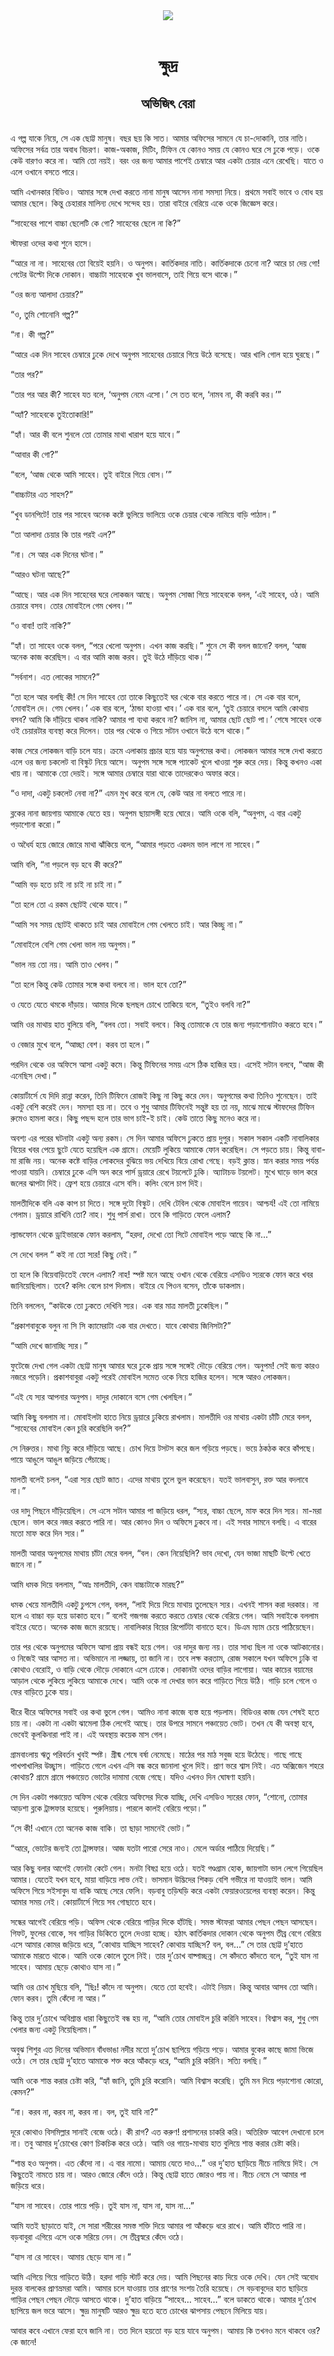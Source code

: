 <div align=center> <img src="../../metadata/images/rabibasariya/ক্ষুদ্র-অভিজিৎ-বেরা.jpg" align="center"></div><br><h1 align=center>ক্ষুদ্র</h1>
<h2 align=center>অভিজিৎ বেরা</h2><br>এ গল্প যাকে নিয়ে, সে এক ছোট্ট মানুষ। বছর ছয় কি সাত। আমার অফিসের সামনে যে চা-দোকানি, তার নাতি। অফিসের সর্বত্র তার অবাধ বিচরণ। কাজ-অকাজ, মিটিং, টিফিন যে কোনও সময় যে কোনও ঘরে সে ঢুকে পড়ে। ওকে কেউ বারণও করে না। আমি তো নয়ই। বরং ওর জন্য আমার পাশেই চেম্বারে আর একটা চেয়ার এনে রেখেছি। যাতে ও এলে ওখানে বসতে পারে।

আমি এখানকার বিডিও। আমার সঙ্গে দেখা করতে নানা মানুষ আসেন নানা সমস্যা নিয়ে। প্রথমে সবাই ভাবে ও বোধ হয় আমার ছেলে। কিন্তু চেহারার মালিন্য দেখে সন্দেহ হয়। তারা বাইরে বেরিয়ে একে ওকে জিজ্ঞেস করে।

“সাহেবের পাশে বাচ্চা ছেলেটি কে গো? সাহেবের ছেলে না কি?”

স্টাফরা ওদের কথা শুনে হাসে।

“আরে না না। সাহেবের তো বিয়েই হয়নি। ও অনুপম। কার্তিকদার নাতি। কার্তিকদাকে চেনো না? আরে চা দেয় গো! গেটের উল্টো দিকে দোকান। বাচ্চাটা সাহেবকে খুব ভালবাসে, তাই গিয়ে বসে থাকে।”

“ওর জন্য আলাদা চেয়ার?”

“ও, তুমি শোনোনি গল্প?”

“না। কী গল্প?”

“আরে এক দিন সাহেব চেম্বারে ঢুকে দেখে অনুপম সাহেবের চেয়ারে গিয়ে উঠে বসেছে। আর খালি গোল হয়ে ঘুরছে।”

“তার পর?”

“তার পর আর কী? সাহেব যত বলে, ‘অনুপম নেমে এসো।’ সে তত বলে, ‘নামব না, কী করবি কর।’”

“অ্যাঁ? সাহেবকে তুইতোকারি!”

“হ্যাঁ। আর কী বলে শুনলে তো তোমার মাথা খারাপ হয়ে যাবে।”

“আবার কী গো?”

“বলে, ‘আজ থেকে আমি সাহেব। তুই বাইরে গিয়ে বোস।’”

“বাচ্চাটার এত সাহস?”

“খুব ডানপিটে! তার পর সাহেব অনেক কষ্টে ভুলিয়ে ভালিয়ে ওকে চেয়ার থেকে নামিয়ে বাড়ি পাঠাল।”

“তা আলাদা চেয়ার কি তার পরই এল?”

“না। সে আর এক দিনের ঘটনা।”

“আরও ঘটনা আছে?”

“আছে। আর এক দিন সাহেবের ঘরে লোকজন আছে। অনুপম সোজা গিয়ে সাহেবকে বলল, ‘এই সাহেব, ওঠ। আমি চেয়ারে বসব। তোর মোবাইলে গেম খেলব।’”

“ও বাবা! তাই নাকি?”

“হ্যাঁ। তা সাহেব ওকে বলল, “পরে খেলো অনুপম। এখন কাজ করছি।” শুনে সে কী বলল জানো? বলল, ‘আজ অনেক কাজ করেছিস। এ বার আমি কাজ করব। তুই উঠে দাঁড়িয়ে থাক।’”

“সর্বনাশ। এত লোকের সামনে?”

“তা হলে আর বলছি কী! সে দিন সাহেব তো তাকে কিছুতেই ঘর থেকে বার করতে পারে না। সে এক বার বলে, ‘মোবাইল দে। গেম খেলব।’ এক বার বলে, ‘ঠান্ডা হাওয়া খাব।’ এক বার বলে, ‘তুই চেয়ারে বসলে আমি কোথায় বসব? আমি কি দাঁড়িয়ে থাকব নাকি? আমার পা ব্যথা করবে না? জানিস না, আমার ছোট ছোট পা।’ শেষে সাহেব ওকে ওই চেয়ারটার ব্যবস্থা করে দিলেন। তার পর থেকে ও গিয়ে সটান ওখানে উঠে বসে থাকে।”




কাজ সেরে লোকজন বাড়ি চলে যায়। ক্রমে এলাকায় প্রচার হয়ে যায় অনুপমের কথা। লোকজন আমার সঙ্গে দেখা করতে এলে ওর জন্য চকলেট বা বিস্কুট নিয়ে আসে। অনুপম সঙ্গে সঙ্গে প্যাকেট খুলে খাওয়া শুরু করে দেয়। কিন্তু কখনও একা খায় না। আমাকে তো দেয়ই। সঙ্গে আমার চেম্বারে যারা থাকে তাদেরকেও অফার করে।

“ও দাদা, একটু চকলেট নেবা না?” এমন মুখ করে বলে যে, কেউ আর না বলতে পারে না।

ব্লকের নানা জায়গায় আমাকে যেতে হয়। অনুপম ছায়াসঙ্গী হয়ে ঘোরে। আমি ওকে বলি, “অনুপম, এ বার একটু পড়াশোনা করো।”

ও অধৈর্য হয়ে জোরে জোরে মাথা ঝাঁকিয়ে বলে, “আমার পড়তে একদম ভাল লাগে না সাহেব।”

আমি বলি, “না পড়লে বড় হবে কী করে?”

“আমি বড় হতে চাই না চাই না চাই না।”

“তা হলে তো এ রকম ছোটই থেকে যাবে।”

“আমি সব সময় ছোটই থাকতে চাই আর মোবাইলে গেম খেলতে চাই। আর কিচ্ছু না।”

“মোবাইলে বেশি গেম খেলা ভাল নয় অনুপম।”

“ভাল নয় তো নয়। আমি তাও খেলব।”

“তা হলে কিন্তু কেউ তোমার সঙ্গে কথা বলবে না। ভাল হবে তো?”

ও যেতে যেতে থমকে দাঁড়ায়। আমার দিকে ছলছল চোখে তাকিয়ে বলে, “তুইও বলবি না?”

আমি ওর মাথায় হাত বুলিয়ে বলি, “বলব তো। সবাই বলবে। কিন্তু তোমাকে যে তার জন্য পড়াশোনাটাও করতে হবে।”

ও বেজার মুখে বলে, “আচ্ছা বেশ। করব তা হলে।”

পরদিন থেকে ওর অফিসে আসা একটু কমে। কিন্তু টিফিনের সময় এসে ঠিক হাজির হয়। এসেই সটান বলবে, “আজ কী এনেছিস দেখা।”

কোয়ার্টার্সে যে দিদি রান্না করেন, তিনি টিফিনে রোজই কিছু না কিছু করে দেন। অনুপমের কথা তিনিও শুনেছেন। তাই একটু বেশি করেই দেন। সমস্যা হয় না। তবে ও শুধু আমার টিফিনেই সন্তুষ্ট হয় তা নয়, মাঝে মাঝে স্টাফদের টিফিন রুমেও হামলা করে। কিছু পছন্দ হলে তার ভাগ চাই-ই চাই। কেউ তাতে কিছু মনেও করে না।




অবশ্য এর পরের ঘটনাটা একটু অন্য রকম। সে দিন আমার অফিসে ঢুকতে প্রায় দুপুর। সকাল সকাল একটি নাবালিকার বিয়ের খবর পেয়ে ছুটে যেতে হয়েছিল এক গ্রামে। মেয়েটি লুকিয়ে আমাকে ফোন করেছিল। সে পড়তে চায়। কিন্তু বাবা-মা রাজি নয়। অনেক কষ্টে বাড়ির লোকদের বুঝিয়ে ভয় দেখিয়ে বিয়ে রোখা গেছে। বড়ই ক্লান্ত। স্নান করার সময় পর্যন্ত পাওয়া যায়নি। চেম্বারে ঢুকে এসি অন করে পার্স ড্রয়ারে রেখে টয়লেটে ঢুকি। অ্যাটাচড টয়লেট। মুখে ঘাড়ে ভাল করে জলের ঝাপটা দিই। ফ্রেশ হয়ে চেয়ারে এসে বসি। কলিং বেলে চাপ দিই।

মালতীদিকে বলি এক কাপ চা দিতে। সঙ্গে দুটো বিস্কুট। দেখি টেবিল থেকে মোবাইল গায়েব। আশ্চর্য! এই তো নামিয়ে গেলাম। ড্রয়ারে রাখিনি তো? নাহ। শুধু পার্স রাখা। তবে কি গাড়িতে ফেলে এলাম?

ল্যান্ডফোন থেকে ড্রাইভারকে ফোন করলাম, “হরদা, দেখো তো সিটে মোবাইল পড়ে আছে কি না...”

সে দেখে বলল “ কই না তো স্যর! কিছু নেই।”

তা হলে কি বিয়েবাড়িতেই ফেলে এলাম? নাহ! স্পষ্ট মনে আছে ওখান থেকে বেরিয়ে এসডিও স্যরকে ফোন করে খবর জানিয়েছিলাম। তবে? কলিং বেলে চাপ দিলাম। বাইরে যে পিওন বসেন, তাঁকে ডাকলাম।

তিনি বললেন, “কাউকে তো ঢুকতে দেখিনি স্যর। এক বার মাত্র মালতী ঢুকেছিল।”

“প্রকাশবাবুকে বলুন না সি সি ক্যামেরাটা এক বার দেখতে। যাবে কোথায় জিনিসটা?”

“আমি দেখে জানাচ্ছি স্যর।”

ফুটেজে দেখা গেল একটা ছোট্ট মানুষ আমার ঘরে ঢুকে প্রায় সঙ্গে সঙ্গেই দৌড়ে বেরিয়ে গেল। অনুপম! সেই জন্য কারও নজরে পড়েনি। প্রকাশবাবুরা একটু পরেই মোবাইল সমেত ওকে নিয়ে হাজির হলেন। সঙ্গে আরও লোকজন।

“এই যে স্যর আপনার অনুপম। দাদুর দোকানে বসে গেম খেলছিল।”

আমি কিছু বললাম না। মোবাইলটা হাতে নিয়ে ড্রয়ারে ঢুকিয়ে রাখলাম। মালতীদি ওর মাথায় একটা চাঁটি মেরে বলল, “সাহেবের মোবাইল কেন চুরি করেছিলি বল?”

সে নিরুত্তর। মাথা নিচু করে দাঁড়িয়ে আছে। চোখ দিয়ে টসটস করে জল গড়িয়ে পড়ছে। ভয়ে ঠকঠক করে কাঁপছে। পায়ে আঙুলে আঙুল জড়িয়ে পেঁচাচ্ছে।

মালতী বলেই চলল, “এরা স্যর ছোট জাত। এদের মাথায় তুলে ভুল করেছেন। যতই ভালবাসুন, রক্ত আর বদলাবে না।”

ওর দাদু পিছনে দাঁড়িয়েছিল। সে এসে সটান আমার পা জড়িয়ে ধরল, “স্যর, বাচ্চা ছেলে, মাফ করে দিন স্যর। মা-মরা ছেলে। ভাল করে নজর করতে পারি না। আর কোনও দিন ও অফিসে ঢুকবে না। এই সবার সামনে বলছি। এ বারের মতো মাফ করে দিন স্যর।”

মালতী আবার অনুপমের মাথায় চাঁটা মেরে বলল, “বল। কেন নিয়েছিলি? ভাব দেখো, যেন ভাজা মাছটি উল্টে খেতে জানে না।”

আমি ধমক দিয়ে বললাম, “আঃ মালতীদি, কেন বাচ্চাটাকে মারছ?”

ধমক খেয়ে মালতীদি একটু চুপসে গেল, বলল, “লাই দিয়ে দিয়ে মাথায় তুলেছেন স্যর। এখনই শাসন করা দরকার। না হলে এ বাচ্চা বড় হয়ে ডাকাত হবে।” বলেই গজগজ করতে করতে চেম্বার থেকে বেরিয়ে গেল। আমি সবাইকে বললাম বাইরে যেতে। অনেক কাজ জমে রয়েছে। নাবালিকার বিয়ের রিপোর্টটা বানাতে হবে। ডিএম ম্যাম চেয়ে পাঠিয়েছেন।




তার পর থেকে অনুপমের অফিসে আসা প্রায় বন্ধই হয়ে গেল। ওর দাদুর জন্য নয়। তার সাধ্য ছিল না ওকে আটকানোর। ও নিজেই আর আসত না। অভিমানে না লজ্জায়, তা জানি না। তবে লক্ষ করতাম, রোজ সকালে যখন অফিসে ঢুকি বা কোথাও বেরোই, ও বাড়ি থেকে দৌড়ে দোকানে এসে ঢোকে। দোকানটা ওদের বাড়ির লাগোয়া। আর কাচের বয়ামের আড়াল থেকে লুকিয়ে লুকিয়ে আমাকে দেখে। আমি ওকে না দেখার ভান করে গাড়িতে গিয়ে উঠি। গাড়ি চলে গেলে ও ফের বাড়িতে ঢুকে যায়।

ধীরে ধীরে অফিসের সবাই ওর কথা ভুলে গেল। আমিও নানা কাজে ব্যস্ত হয়ে পড়লাম। বিডিওর কাজ যেন শেষই হতে চায় না। একটা না একটা ঝামেলা ঠিক লেগেই আছে। তার উপরে সামনে পঞ্চায়েত ভোট। তখন যে কী অবস্থা হবে, ভেবেই কূলকিনারা পাই না। এই অবস্থায় কয়েক মাস গেল।

গ্রামবাংলায় ঋতু পরিবর্তন খুবই স্পষ্ট। গ্রীষ্ম শেষে বর্ষা নেমেছে। মাঠের পর মাঠ সবুজ হয়ে উঠেছে। গাছে গাছে পাখপাখালির উচ্ছ্বাস। গাড়িতে গেলে এখন এসি বন্ধ করে জানালা খুলে দিই। প্রাণ ভরে শ্বাস নিই। এত অক্সিজেন শহরে কোথায়? গ্রামে গ্রামে পঞ্চায়েত ভোটের দামামা বেজে গেছে। যদিও এখনও দিন ঘোষণা হয়নি।

সে দিন একটা পঞ্চায়েত অফিস থেকে বেরিয়ে অফিসের দিকে যাচ্ছি, দেখি এসডিও স্যরের ফোন, “শোনো, তোমার আড়শা ব্লকে ট্রান্সফার হয়েছে। পুরুলিয়ায়। পারলে কালই বেরিয়ে পড়ো।”

“সে কী! এখানে তো অনেক কাজ বাকি। তা ছাড়া সামনেই ভোট।”

“আরে, ভোটের জন্যই তো ট্রান্সফার। আজ যতটা পারো সেরে নাও। মেলে অর্ডার পাঠিয়ে দিয়েছি।”

আর কিছু বলার আগেই ফোনটা কেটে গেল। মনটা বিষণ্ণ হয়ে ওঠে। যতই গণ্ডগ্রাম হোক, জায়গাটা ভাল লেগে গিয়েছিল আমার। যেতেই যখন হবে, মায়া বাড়িয়ে লাভ নেই। ভাসমান উদ্ভিদের শিকড় বেশি গভীরে না যাওয়াই ভাল। আমি অফিসে গিয়ে সইসাবুদ যা বাকি আছে সেরে ফেলি। বড়বাবু তড়িঘড়ি করে একটা ফেয়ারওয়েলের ব্যবস্থা করেন। কিন্তু আমার সময় নেই। কোয়ার্টার্সে গিয়ে সব গোছাতে হবে।

সন্ধের আগেই বেরিয়ে পড়ি। অফিস থেকে বেরিয়ে গাড়ির দিকে হাঁটছি। সমস্ত স্টাফরা আমার পেছন পেছন আসছেন। গিফট, ফুলের বোকে, সব গাড়ির ডিকিতে তুলে দেওয়া হচ্ছে। হঠাৎ কার্তিকদার দোকান থেকে অনুপম তীব্র বেগে বেরিয়ে এসে আমার কোমর জড়িয়ে ধরে, “কোথায় যাচ্ছিস সাহেব? কোথায় যাচ্ছিস? বল, বল...” সে তার ছোট্ট দু’হাতে আমাকে মারতে থাকে। আমি ওকে কোলে তুলে নিই। তার দু’চোখ বাষ্পাচ্ছন্ন। সে কাঁদতে কাঁদতে বলে, “তুই যাস না সাহেব। আমায় ছেড়ে কোথাও যাস না।”

আমি ওর চোখ মুছিয়ে বলি, “ছিঃ! কাঁদে না অনুপম। যেতে তো হবেই। এটাই  নিয়ম। কিন্তু আবার আসব তো আমি। ফোন করব। তুমি কেঁদো না আর।”

কিন্তু তার দু’চোখে অবিশ্রান্ত ধারা কিছুতেই বন্ধ হয় না, “আমি তোর মোবাইল চুরি করিনি সাহেব। বিশ্বাস কর, শুধু গেম খেলার জন্য একটু নিয়েছিলাম।”

অবুঝ শিশুর এত দিনের অভিমান বাঁধভাঙা নদীর মতো দু’চোখ ছাপিয়ে গড়িয়ে পড়ে। আমার বুকের কাছে জামা ভিজে ওঠে। সে তার ছোট্ট দু’হাতে আমাকে শক্ত করে আঁকড়ে ধরে, “আমি চুরি করিনি। সত্যি বলছি।”

আমি ওকে শান্ত করার চেষ্টা করি, “হ্যাঁ জানি, তুমি চুরি করোনি। আমি বিশ্বাস করেছি। তুমি মন দিয়ে পড়াশোনা কোরো, কেমন?”

“না। করব না, করব না, করব না। বল, তুই যাবি না?”




দূরে কোথাও বিসমিল্লার সানাই বেজে ওঠে। কী রাগ? এত করুণ! প্রশাসনের চাকরি করি। অতিরিক্ত আবেগ দেখানো চলে না। তবু আমার দু’চোখের কোণ চিকচিক করে ওঠে। আমি ওর গায়ে-মাথায় হাত বুলিয়ে শান্ত করার চেষ্টা করি।

“শান্ত হও অনুপম। এত কেঁদো না। এ বার নামো। আমায় যেতে দাও...” ওর দু’হাত ছাড়িয়ে নীচে নামিয়ে দিই। সে কিছুতেই নামতে চায় না। আরও জোরে কেঁদে ওঠে। কিন্তু ছোট্ট হাতে জোরও পায় না। নীচে নেমে সে আমার পা জড়িয়ে ধরে।

“যাস না সাহেব। তোর পায়ে পড়ি। তুই যাস না, যাস না, যাস না...”

আমি যতই ছাড়াতে যাই, সে সারা শরীরের সমস্ত শক্তি দিয়ে আমার পা আঁকড়ে ধরে রাখে। আমি হাঁটতে পারি না। বড়বাবুরা এগিয়ে এসে ওকে সরিয়ে নেন। সে তীব্রস্বরে কেঁদে ওঠে।

“যাস না রে সাহেব। আমায় ছেড়ে যাস না।”

আমি এগিয়ে গিয়ে গাড়িতে উঠি। হরদা গাড়ি স্টার্ট করে দেয়। আমি পিছনের কাচ দিয়ে ওকে দেখি। যেন সেই অবোধ দুরন্ত বালকের প্রাণভ্রমরা আমি। আমার চলে যাওয়ায় তার প্রাণের সংশয় তৈরি হয়েছে। সে বড়বাবুদের হাত ছাড়িয়ে গাড়ির পেছন পেছন দৌড়ে আসতে থাকে। দু’হাত বাড়িয়ে “সাহেব… সাহেব…” বলে ডাকতে থাকে। আমার দু’চোখ ছাপিয়ে জল ভরে আসে। ক্ষুদ্র মানুষটি আরও ক্ষুদ্র হতে হতে চোখের ঝাপসায় পেছনে মিলিয়ে যায়।

আবার কবে এখানে ফেরা হবে জানি না। তত দিনে হয়তো বড় হয়ে যাবে অনুপম। আমায় কি তখনও মনে থাকবে ওর? কে জানে!